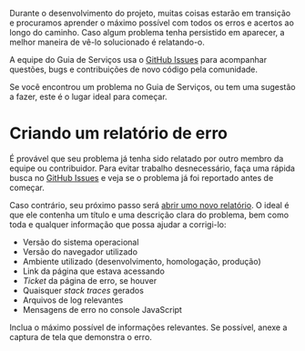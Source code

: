 Durante o desenvolvimento do projeto, muitas coisas estarão em transição e procuramos aprender o máximo possível com todos os erros e acertos ao longo do caminho. Caso algum problema tenha persistido em aparecer, a melhor maneira de vê-lo solucionado é relatando-o.

A equipe do Guia de Serviços usa o [GitHub Issues][GHISSUES] para acompanhar questões, bugs e contribuições de novo código pela comunidade.

Se você encontrou um problema no Guia de Serviços, ou tem uma sugestão a fazer, este é o lugar ideal para começar.

# Criando um relatório de erro

É provável que seu problema já tenha sido relatado por outro membro da equipe ou contribuidor. Para evitar trabalho desnecessário, faça uma rápida busca no [GitHub Issues][GHISSUES] e veja se o problema já foi reportado antes de começar.

Caso contrário, seu próximo passo será [abrir umo novo relatório][GHINEW]. O ideal é que ele contenha um título e uma descrição clara do problema, bem como toda e qualquer informação que possa ajudar a corrigi-lo:

* Versão do sistema operacional
* Versão do navegador utilizado
* Ambiente utilizado (desenvolvimento, homologação, produção)
* Link da página que estava acessando
* _Ticket_ da página de erro, se houver
* Quaisquer _stack traces_ gerados
* Arquivos de log relevantes
* Mensagens de erro no console JavaScript

Inclua o máximo possível de informações relevantes. Se possível, anexe a captura de tela que demonstra o erro.

[GHISSUES]:https://github.com/servicosgovbr/guia-de-servicos/issues
[GHINEW]:https://github.com/servicosgovbr/guia-de-servicos/issues/new
